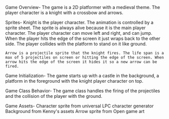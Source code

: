 Game Overview-
 The game is a 2D platformer with a medieval theme. The player character is a knight with a crossbow and arrows. 

Sprites-
    Knight is the player character. The animation is controlled by a sprite sheet. The sprite is always alive because it is the main player character. The player character can move left and right, and can jump. When the player hits the edge of the screen it just wraps back to the other side. The player collides with the platform to stand on it like ground.

    Arrow is a projectile sprite that the knight fires. The life span is a max of 5 projectiles on screen or hitting the edge of the screen. When arrow hits the edge of the screen it hides it so a new arrow can be fired.

Game Initialization-
    The game starts up with a castle in the background, a platform in the foreground with the knight player character on top.

Game Class Behavior-
    The game class handles the firing of the projectiles and the collision of the player with the ground.

Game Assets-
    Character sprite from universal LPC character generator
    Background from Kenny's assets
    Arrow sprite from Open game art
